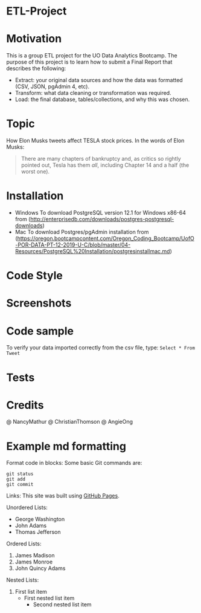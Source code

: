 # ETL-Project

# Motivation
This is a group ETL project for the UO Data Analytics Bootcamp.  The purpose of this project is to
learn how to submit a Final Report that describes the following:
- Extract: your original data sources and how the data was formatted (CSV, JSON, pgAdmin 4, etc).
- Transform: what data cleaning or transformation was required.
- Load: the final database, tables/collections, and why this was chosen.

# Topic
How Elon Musks tweets affect TESLA stock prices.  In the words of Elon Musks:
> There are many chapters of bankruptcy and, as critics so rightly pointed out, Tesla has them *all*, including Chapter 14 and a half (the worst one).

# Installation
- Windows
To download PostgreSQL version 12.1 for Windows x86-64 from (http://enterprisedb.com/downloads/postgres-postgresql-downloads)
- Mac
To download Postgres/pgAdmin installation from (https://oregon.bootcampcontent.com/Oregon_Coding_Bootcamp/UofO-POR-DATA-PT-12-2019-U-C/blob/master/04-Resources/PostgreSQL%20Installation/postgresinstallmac.md)



# Code Style


# Screenshots


# Code sample
To verify your data imported correctly from the csv file, type:
     `Select * From Tweet`

# Tests


# Credits
@ NancyMathur
@ ChristianThomson
@ AngieOng



# Example md formatting
Format code in blocks:
Some basic Git commands are:
```
git status
git add
git commit
```

Links:
This site was built using [GitHub Pages](https://pages.github.com/).

Unordered Lists:
- George Washington
- John Adams
- Thomas Jefferson

Ordered Lists:
1. James Madison
2. James Monroe
3. John Quincy Adams

Nested Lists:
1. First list item
   - First nested list item
     - Second nested list item

  